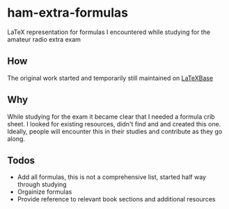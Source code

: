 # ham-extra-formulas
LaTeX representation for formulas I encountered while studying for the amateur radio extra exam

## How 
The original work started and temporarily still maintained on [LaTeXBase](https://latexbase.com/d/7c556e92-2013-4dcc-b051-a981e99326af)

## Why 
While studying for the exam it became clear that I needed a formula crib sheet. I looked for existing resources, didn't find and and created this one. Ideally, people will encounter this in their studies and contribute as they go along. 

## Todos 
 - Add all formulas, this is not a comprehensive list, started half way through studying
 - Orgainize formulas
 - Provide reference to relevant book sections and additional resources



